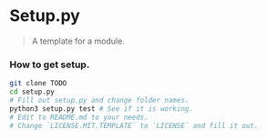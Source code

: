 # Setup.py
> A template for a module.

### How to get setup.
```bash
git clone TODO
cd setup.py
# Fill out setup.py and change folder names.
python3 setup.py test # See if it is working.
# Edit to README.md to your needs.
# Change `LICENSE.MIT.TEMPLATE` to `LICENSE` and fill it out.
```


